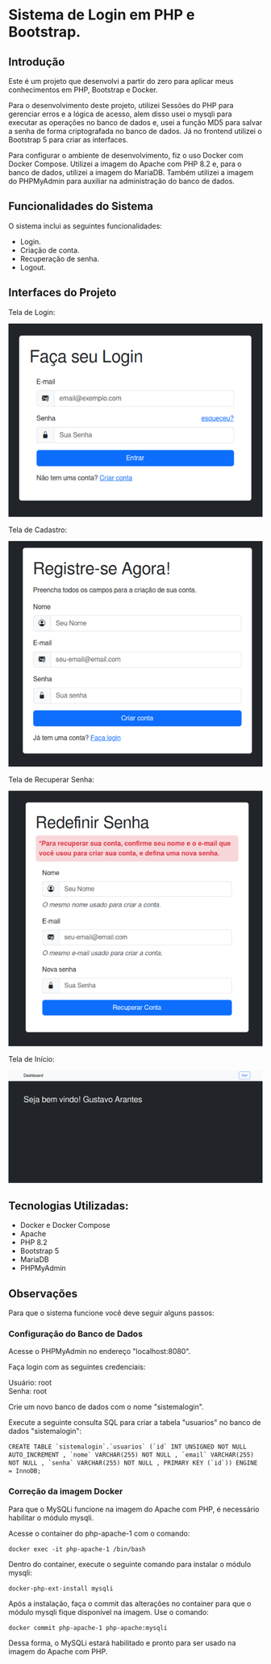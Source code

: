 # Sistema de Login em PHP e Bootstrap.

## Introdução
Este é um projeto que desenvolvi a partir do zero para aplicar meus conhecimentos em PHP, Bootstrap e Docker.

Para o desenvolvimento deste projeto, utilizei Sessões do PHP para gerenciar erros e a lógica de acesso, alem disso usei o mysqli para executar as operações no banco de dados e, usei a função MD5 para salvar a senha de forma criptografada no banco de dados. Já no frontend utilizei o Bootstrap 5 para criar as interfaces.

Para configurar o ambiente de desenvolvimento, fiz o uso Docker com Docker Compose. Utilizei a imagem do Apache com PHP 8.2 e, para o banco de dados, utilizei a imagem do MariaDB. Também utilizei a imagem do PHPMyAdmin para auxiliar na administração do banco de dados.

## Funcionalidades do Sistema
O sistema inclui as seguintes funcionalidades:
- Login.
- Criação de conta.
- Recuperação de senha.
- Logout.

## Interfaces do Projeto

Tela de Login:

![Tela de Login](img/login.png)

Tela de Cadastro:

![Tela de Cadastro](img/criarConta.png)

Tela de Recuperar Senha:

![Tela de Recuperar](img/recuperarConta.png)

Tela de Início:

![Tela de Dashboard](img/dashboard.png)

## Tecnologias Utilizadas:
- Docker e Docker Compose
- Apache
- PHP 8.2
- Bootstrap 5
- MariaDB
- PHPMyAdmin

## Observações
Para que o sistema funcione você deve seguir alguns passos:

### Configuração do Banco de Dados

Acesse o PHPMyAdmin no endereço "localhost:8080". 

Faça login com as seguintes credenciais:

Usuário: root   
Senha: root

Crie um novo banco de dados com o nome "sistemalogin".

Execute a seguinte consulta SQL para criar a tabela "usuarios" no banco de dados "sistemalogin":
```
CREATE TABLE `sistemalogin`.`usuarios` (`id` INT UNSIGNED NOT NULL AUTO_INCREMENT , `nome` VARCHAR(255) NOT NULL , `email` VARCHAR(255) NOT NULL , `senha` VARCHAR(255) NOT NULL , PRIMARY KEY (`id`)) ENGINE = InnoDB;
```

### Correção da imagem Docker
Para que o MySQLi funcione na imagem do Apache com PHP, é necessário habilitar o módulo mysqli.

Acesse o container do php-apache-1 com o comando:
```
docker exec -it php-apache-1 /bin/bash
```
Dentro do container, execute o seguinte comando para instalar o módulo mysqli:
```
docker-php-ext-install mysqli
```

Após a instalação, faça o commit das alterações no container para que o módulo mysqli fique disponível na imagem. Use o comando:

```
docker commit php-apache-1 php-apache:mysqli
```
Dessa forma, o MySQLi estará habilitado e pronto para ser usado na imagem do Apache com PHP.
